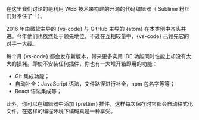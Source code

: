 在这里我们讨论的是利用 WEB 技术来构建的开源的代码编辑器（ Sublime 粉丝们对不住了！）。

2016 年由微软主导的 {vs-code} 与 GitHub 主导的 {atom} 在本类别中齐头并进。今年他们也依然处于领先地位，不过在互相较量中，{vs-code} 己领先它的对手一大截。

每个月 {vs-code} 都会发布新版本，带来更多实用 IDE 功能同时性能上却没有太大的损耗。即使不安装任何插件，你也有一大堆开箱即用的功能：

* Git 集成功能；
* 自动补全：JavaScript 语法，文件路径进行补全，npm 包名字等等；
* React 语法集成等；

此外，你可以在编辑器中添加 {prettier} 插件，这样每次保存时它都会自动格式化文件，在这样的编程环境下编码真是一种享受。

